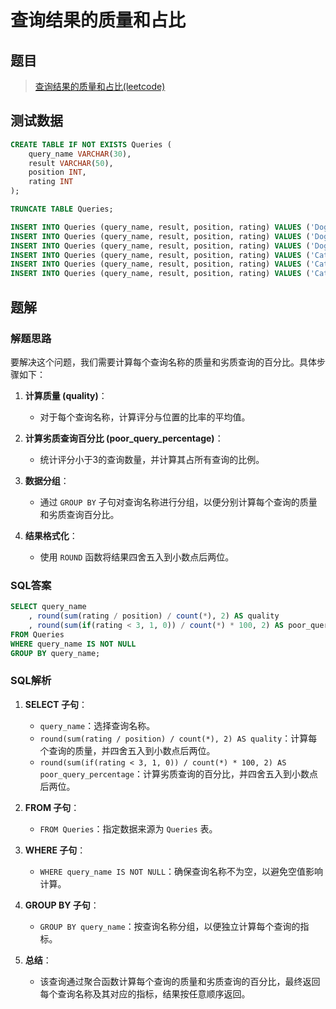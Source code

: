 # 查询结果的质量和占比

## 题目

> [查询结果的质量和占比(leetcode)](https://leetcode.cn/problems/queries-quality-and-percentage/description/?envType=study-plan-v2&envId=sql-free-50)

## 测试数据

```sql
CREATE TABLE IF NOT EXISTS Queries (
    query_name VARCHAR(30),
    result VARCHAR(50),
    position INT,
    rating INT
);

TRUNCATE TABLE Queries;

INSERT INTO Queries (query_name, result, position, rating) VALUES ('Dog', 'Golden Retriever', 1, 5);
INSERT INTO Queries (query_name, result, position, rating) VALUES ('Dog', 'German Shepherd', 2, 5);
INSERT INTO Queries (query_name, result, position, rating) VALUES ('Dog', 'Mule', 200, 1);
INSERT INTO Queries (query_name, result, position, rating) VALUES ('Cat', 'Shirazi', 5, 2);
INSERT INTO Queries (query_name, result, position, rating) VALUES ('Cat', 'Siamese', 3, 3);
INSERT INTO Queries (query_name, result, position, rating) VALUES ('Cat', 'Sphynx', 7, 4);
```

## 题解

### 解题思路

要解决这个问题，我们需要计算每个查询名称的质量和劣质查询的百分比。具体步骤如下：

1. **计算质量 (quality)**：
    - 对于每个查询名称，计算评分与位置的比率的平均值。

2. **计算劣质查询百分比 (poor_query_percentage)**：
    - 统计评分小于3的查询数量，并计算其占所有查询的比例。

3. **数据分组**：
    - 通过 `GROUP BY` 子句对查询名称进行分组，以便分别计算每个查询的质量和劣质查询百分比。

4. **结果格式化**：
    - 使用 `ROUND` 函数将结果四舍五入到小数点后两位。

### SQL答案

```sql
SELECT query_name
	, round(sum(rating / position) / count(*), 2) AS quality
	, round(sum(if(rating < 3, 1, 0)) / count(*) * 100, 2) AS poor_query_percentage
FROM Queries
WHERE query_name IS NOT NULL
GROUP BY query_name;
```

### SQL解析

1. **SELECT 子句**：
    - `query_name`：选择查询名称。
    - `round(sum(rating / position) / count(*), 2) AS quality`：计算每个查询的质量，并四舍五入到小数点后两位。
    - `round(sum(if(rating < 3, 1, 0)) / count(*) * 100, 2) AS poor_query_percentage`：计算劣质查询的百分比，并四舍五入到小数点后两位。

2. **FROM 子句**：
    - `FROM Queries`：指定数据来源为 `Queries` 表。

3. **WHERE 子句**：
    - `WHERE query_name IS NOT NULL`：确保查询名称不为空，以避免空值影响计算。

4. **GROUP BY 子句**：
    - `GROUP BY query_name`：按查询名称分组，以便独立计算每个查询的指标。

5. **总结**：
    - 该查询通过聚合函数计算每个查询的质量和劣质查询的百分比，最终返回每个查询名称及其对应的指标，结果按任意顺序返回。